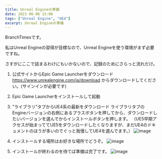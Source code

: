 ```yaml
---
title: Unreal Engineの準備
date: 2021-06-06 15:00
tags: ["Unreal Engine", "UE4"]
excerpt: Unreal Engineの準備
---
```


BranchTimesです。

私はUnreal Engineの習得が目標なので、Unreal Engineを使う環境がまず必要ですね。

さすがにここで詰まるわけにもいかないので、記録のためにさらっと流れだけ。

1. 公式サイトからEpic Game Launcherをダウンロード
  https://www.unrealengine.com/ja/download からダウンロードしてください。(サインインが必要です)


2. Epic Game Launcherをインストールして起動


3. ”ライブラリ”タブからUE4系の最新をダウンロード
  ライブラリタブのEngineバージョンの右側にあるプラスボタンを押してから、ダウンロードしたいバージョンを選んでからインストールボタンを押します。
  （UE5早期アクセスが始まっててUE5をダウンロードしたくなりますが、まだUE4のドキュメントのほうが多いのでぐっと我慢してUE4を選んでます。）
  ![image](https://user-images.githubusercontent.com/85426064/120914145-ffb0a600-c6d6-11eb-85bf-b04fd2ece06a.png)


4. インストールする場所はお好きな場所でどうぞ。
  ![image](https://user-images.githubusercontent.com/85426064/120914185-3c7c9d00-c6d7-11eb-82a2-995e7fc1c672.png)


5. インストールが終わるのを待てば準備は完了です。
  ![image](https://user-images.githubusercontent.com/85426064/120914746-1527cf00-c6db-11eb-98a8-62f7e40d5a29.png)
